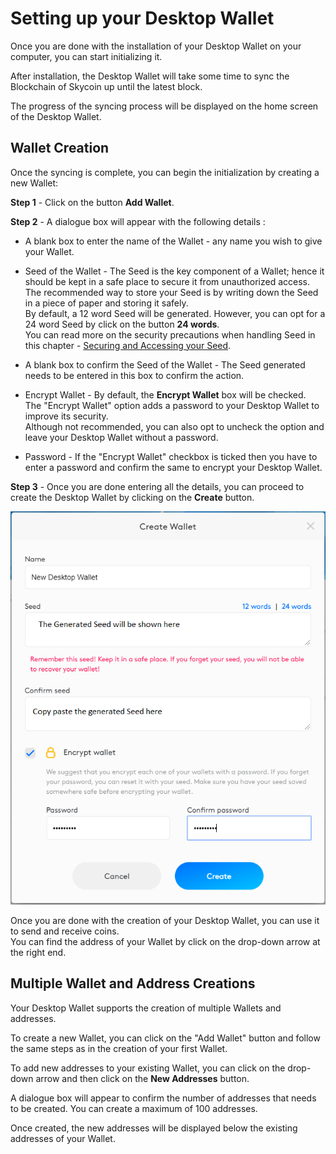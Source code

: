 # Setting up your Desktop Wallet

Once you are done with the installation of your Desktop Wallet on your computer, you can start initializing it.

After installation, the Desktop Wallet will take some time to sync the Blockchain of Skycoin up until the latest block.

The progress of the syncing process will be displayed on the home screen of the Desktop Wallet.

## Wallet Creation

Once the syncing is complete, you can begin the initialization by creating a new Wallet:

**Step 1** - Click on the button **Add Wallet**.

**Step 2** - A dialogue box will appear with the following details :

* A blank box to enter the name of the Wallet - any name you wish to give your Wallet.

* Seed of the Wallet - The Seed is the key component of a Wallet; hence it should be kept in a safe place to secure it from unauthorized access.  
The recommended way to store your Seed is by writing down the Seed in a piece of paper and storing it safely.  
By default, a 12 word Seed will be generated. However, you can opt for a 24 word Seed by click on the button **24 words**.  
You can read more on the security precautions when handling Seed in this chapter - [Securing and Accessing your Seed]().

* A blank box to confirm the Seed of the Wallet - The Seed generated needs to be entered in this box to confirm the action.

* Encrypt Wallet - By default, the **Encrypt Wallet** box will be checked.  
The "Encrypt Wallet" option adds a password to your Desktop  Wallet to improve its security.  
Although not recommended, you can also opt to uncheck the option and leave your Desktop Wallet without a password.

* Password - If the "Encrypt Wallet" checkbox is ticked then you have to enter a password and confirm the same to encrypt your Desktop Wallet. 

**Step 3** - Once you are done entering all the details, you can proceed to create the Desktop Wallet by clicking on the **Create** button.

![Create Wallet window](https://github.com/sreekumar13/hardware-wallet-manual/blob/master/Setting%20up%20your%20Desktop%20Wallet%20-%201.PNG)

Once you are done with the creation of your Desktop Wallet, you can use it to send and receive coins.  
You can find the address of your Wallet by click on the drop-down arrow at the right end.

## Multiple Wallet and Address Creations

Your Desktop Wallet supports the creation of multiple Wallets and addresses.

To create a new Wallet, you can click on the "Add Wallet" button and follow the same steps as in the creation of your first Wallet.

To add new addresses to your existing Wallet, you can click on the drop-down arrow and then click on the **New Addresses** button.

A dialogue box will appear to confirm the number of addresses that needs to be created. You can create a maximum of 100 addresses.

Once created, the new addresses will be displayed below the existing addresses of your Wallet.
